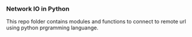 ### Network IO in Python
This repo folder contains modules and functions to connect to remote url using python prgramming languange.
